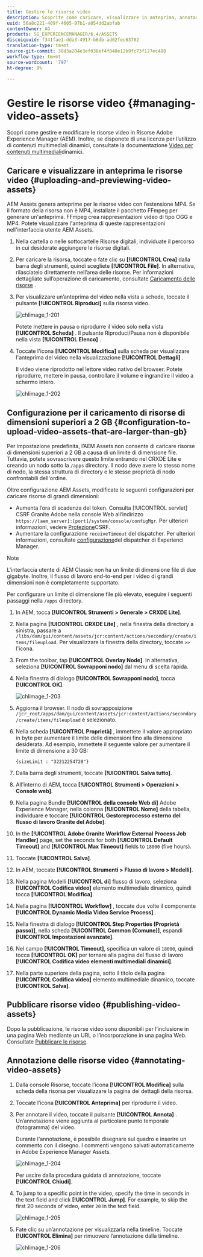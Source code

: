 ```yaml
---
title: Gestire le risorse video
description: Scoprite come caricare, visualizzare in anteprima, annotare e pubblicare risorse video.
uuid: 56a8c221-409f-4605-97b1-a054dd2abfab
contentOwner: AG
products: SG_EXPERIENCEMANAGER/6.4/ASSETS
discoiquuid: f341fae1-dda3-4917-b6db-ad02fec63702
translation-type: tm+mt
source-git-commit: 38d3a204e3ef038ef4f848e12b9fc73f127ec488
workflow-type: tm+mt
source-wordcount: '797'
ht-degree: 9%

---
```



# Gestire le risorse video {#managing-video-assets}

Scopri come gestire e modificare le risorse video in Risorse Adobe Experience Manager (AEM). Inoltre, se disponete di una licenza per l’utilizzo di contenuti multimediali dinamici, consultate la documentazione [Video per contenuti multimediali](video.md)dinamici.

## Caricare e visualizzare in anteprima le risorse video {#uploading-and-previewing-video-assets}

 AEM Assets genera anteprime per le risorse video con l’estensione MP4. Se il formato della risorsa non è MP4, installate il pacchetto FFmpeg per generare un&#39;anteprima. FFmpeg crea rappresentazioni video di tipo OGG e MP4. Potete visualizzare l&#39;anteprima di queste rappresentazioni nell&#39;interfaccia utente  AEM Assets.

1. Nella cartella o nelle sottocartelle Risorse digitali, individuate il percorso in cui desiderate aggiungere le risorse digitali.
1. Per caricare la risorsa, toccate o fate clic su **[!UICONTROL Crea]** dalla barra degli strumenti, quindi scegliete **[!UICONTROL File]**. In alternativa, rilasciatelo direttamente nell’area delle risorse. Per informazioni dettagliate sull’operazione di caricamento, consultate [Caricamento delle risorse](managing-assets-touch-ui.md#uploading-assets) .
1. Per visualizzare un’anteprima del video nella vista a schede, toccate il pulsante **[!UICONTROL Riproduci]** sulla risorsa video.

   ![chlimage_1-201](assets/chlimage_1-201.png)

   Potete mettere in pausa o riprodurre il video solo nella vista **[!UICONTROL Scheda]** . Il pulsante Riproduci/Pausa non è disponibile nella vista **[!UICONTROL Elenco]** .

1. Toccate l&#39;icona **[!UICONTROL Modifica]** sulla scheda per visualizzare l&#39;anteprima del video nella visualizzazione **[!UICONTROL Dettagli]** .

   Il video viene riprodotto nel lettore video nativo del browser. Potete riprodurre, mettere in pausa, controllare il volume e ingrandire il video a schermo intero.

   ![chlimage_1-202](assets/chlimage_1-202.png)

## Configurazione per il caricamento di risorse di dimensioni superiori a 2 GB {#configuration-to-upload-video-assets-that-are-larger-than-gb}

Per impostazione predefinita, l’AEM Assets  non consente di caricare risorse di dimensioni superiori a 2 GB a causa di un limite di dimensione file. Tuttavia, potete sovrascrivere questo limite entrando nel CRXDE Lite e creando un nodo sotto la `/apps` directory. Il nodo deve avere lo stesso nome di nodo, la stessa struttura di directory e le stesse proprietà di nodo confrontabili dell&#39;ordine.

Oltre  configurazione AEM Assets, modificate le seguenti configurazioni per caricare risorse di grandi dimensioni:

* Aumenta l’ora di scadenza del token. Consulta [!UICONTROL servlet] CSRF Granite Adobe nella console Web all’indirizzo `https://[aem_server]:[port]/system/console/configMgr`. Per ulteriori informazioni, vedere [Protezione](/help/sites-developing/csrf-protection.md)CSRF.
* Aumentare la configurazione `receiveTimeout` del dispatcher. Per ulteriori informazioni, consultate [configurazione](https://docs.adobe.com/content/help/en/experience-manager-dispatcher/using/configuring/dispatcher-configuration.html#renders-options)del dispatcher di Experienci Manager.

>[!NOTE]
>
>L&#39;interfaccia utente di AEM Classic non ha un limite di dimensione file di due gigabyte. Inoltre, il flusso di lavoro end-to-end per i video di grandi dimensioni non è completamente supportato.

Per configurare un limite di dimensione file più elevato, eseguire i seguenti passaggi nella `/apps` directory.

1. In AEM, tocca **[!UICONTROL Strumenti > Generale > CRXDE Lite]**.
1. Nella pagina **[!UICONTROL CRXDE Lite]** , nella finestra della directory a sinistra, passare a `/libs/dam/gui/content/assets/jcr:content/actions/secondary/create/items/fileupload`. Per visualizzare la finestra della directory, toccate `>>` l&#39;icona.
1. From the toolbar, tap **[!UICONTROL Overlay Node]**. In alternativa, seleziona **[!UICONTROL Sovrapponi nodo]** dal menu di scelta rapida.
1. Nella finestra di dialogo **[!UICONTROL Sovrapponi nodo]**, tocca **[!UICONTROL OK]**.

   ![chlimage_1-203](assets/chlimage_1-203.png)

1. Aggiorna il browser. Il nodo di sovrapposizione `/jcr_root/apps/dam/gui/content/assets/jcr:content/actions/secondary/create/items/fileupload` è selezionato.
1. Nella scheda **[!UICONTROL Proprietà]** , immettete il valore appropriato in byte per aumentare il limite delle dimensioni fino alla dimensione desiderata. Ad esempio, immettete il seguente valore per aumentare il limite di dimensione a 30 GB:

   `{sizeLimit : "32212254720"}`

1. Dalla barra degli strumenti, toccate **[!UICONTROL Salva tutto]**.
1. All’interno di AEM, tocca **[!UICONTROL Strumenti > Operazioni > Console web]**.
1. Nella pagina Bundle **[!UICONTROL della console Web di]** Adobe Experience Manager, nella colonna **[!UICONTROL Nome]** della tabella, individuare e toccare **[!UICONTROL Gestoreprocesso esterno del flusso di lavoro Granite del Adobe]**.
1. In the **[!UICONTROL Adobe Granite Workflow External Process Job Handler]** page, set the seconds for both **[!UICONTROL Default Timeout]** and **[!UICONTROL Max Timeout]** fields to `18000` (five hours).
1. Toccate **[!UICONTROL Salva]**.
1. In AEM, toccate **[!UICONTROL Strumenti > Flusso di lavoro > Modelli]**.
1. Nella pagina Modelli **[!UICONTROL di]** flusso di lavoro, seleziona **[!UICONTROL Codifica video]** elemento multimediale dinamico, quindi tocca **[!UICONTROL Modifica]**.
1. Nella pagina **[!UICONTROL Workflow]** , toccate due volte il componente **[!UICONTROL Dynamic Media Video Service Process]** .
1. Nella finestra di dialogo **[!UICONTROL Step Properties (Proprietà passo)]**, nella scheda **[!UICONTROL Common (Comune)]**, espandi **[!UICONTROL Impostazioni avanzate]**.
1. Nel campo **[!UICONTROL Timeout]**, specifica un valore di `18000`, quindi tocca **[!UICONTROL OK]** per tornare alla pagina del flusso di lavoro **[!UICONTROL Codifica video elementi multimediali dinamici]**.
1. Nella parte superiore della pagina, sotto il titolo della pagina **[!UICONTROL Codifica video]** elemento multimediale dinamico, toccate **[!UICONTROL Salva]**.

## Pubblicare risorse video {#publishing-video-assets}

Dopo la pubblicazione, le risorse video sono disponibili per l’inclusione in una pagina Web mediante un URL o l’incorporazione in una pagina Web. Consultate [Pubblicare le risorse](publishing-dynamicmedia-assets.md).

## Annotazione delle risorse video {#annotating-video-assets}

1. Dalla console Risorse, toccate l’icona **[!UICONTROL Modifica]** sulla scheda della risorsa per visualizzare la pagina dei dettagli della risorsa.
1. Toccate l’icona **[!UICONTROL Anteprima]** per riprodurre il video.
1. Per annotare il video, toccate il pulsante **[!UICONTROL Annota]** . Un’annotazione viene aggiunta al particolare punto temporale (fotogramma) del video.

   Durante l&#39;annotazione, è possibile disegnare sul quadro e inserire un commento con il disegno. I commenti vengono salvati automaticamente in Adobe Experience Manager Assets.

   ![chlimage_1-204](assets/chlimage_1-204.png)

   Per uscire dalla procedura guidata di annotazione, toccate **[!UICONTROL Chiudi]**.

1. To jump to a specific point in the video, specify the time in seconds in the text field and click **[!UICONTROL Jump]**. For example, to skip the first 20 seconds of video, enter `20` in the text field.

   ![chlimage_1-205](assets/chlimage_1-205.png)

1. Fate clic su un’annotazione per visualizzarla nella timeline. Toccate **[!UICONTROL Elimina]** per rimuovere l’annotazione dalla timeline.

   ![chlimage_1-206](assets/chlimage_1-206.png)
